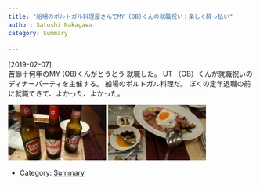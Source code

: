 ```yaml
---
title: "船場のポルトガル料理屋さんでMY (OB)くんの就職祝い；楽しく酔っ払い"
author: Satoshi Nakagawa
category: Summary

---
```


[2019-02-07]  
 苦節十何年のMY (OB)くんがとうとう
就職した。
UT （OB）くんが就職祝いのディナーパーティを主催する。
船場のポルトガル料理だ。
ぼくの定年退職の前に就職できて、よかった、よかった。

<a href="/pict/2019-02-07-beer.jpg"><img src="/pict/2019-02-07-beer.jpg" alt="" width="200"/></a>
<a href="/pict/2019-02-07-dish.jpg"><img src="/pict/2019-02-07-dish.jpg" alt="" width="200"/></a>

- Category: [Summary](/categories.html#Summary)

